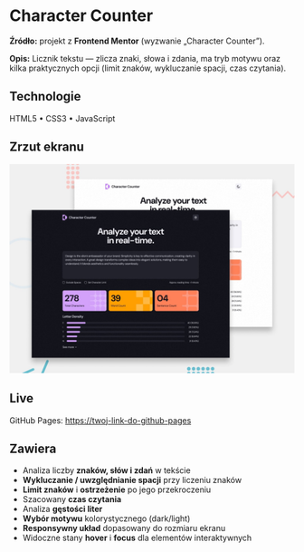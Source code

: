 # Character Counter

**Źródło:** projekt z **Frontend Mentor** (wyzwanie „Character Counter”).

**Opis:** Licznik tekstu — zlicza znaki, słowa i zdania, ma tryb motywu oraz kilka praktycznych opcji (limit znaków, wykluczanie spacji, czas czytania).

## Technologie
HTML5 • CSS3 • JavaScript

## Zrzut ekranu
![Zrzut ekranu](./assets/screenshots/preview.jpg)

## Live
GitHub Pages: [https://twoj-link-do-github-pages](https://marwoz01.github.io/character-counter )

## Zawiera
- Analiza liczby **znaków, słów i zdań** w tekście  
- **Wykluczanie / uwzględnianie spacji** przy liczeniu znaków  
- **Limit znaków** i **ostrzeżenie** po jego przekroczeniu  
- Szacowany **czas czytania**  
- Analiza **gęstości liter**  
- **Wybór motywu** kolorystycznego (dark/light)  
- **Responsywny układ** dopasowany do rozmiaru ekranu  
- Widoczne stany **hover** i **focus** dla elementów interaktywnych
